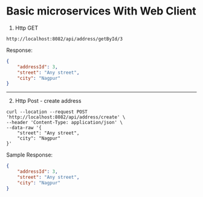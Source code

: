# Basic microservices With Web Client

1) Http GET

```
http://localhost:8082/api/address/getById/3
```

Response:

```json
{
    "addressId": 3,
    "street": "Any street",
    "city": "Nagpur"
}
```
----

2) Http Post - create address

```
curl --location --request POST 'http://localhost:8082/api/address/create' \
--header 'Content-Type: application/json' \
--data-raw '{
    "street": "Any street",
    "city": "Nagpur"
}'
```

Sample Response:

```json
{
    "addressId": 3,
    "street": "Any street",
    "city": "Nagpur"
}
```
